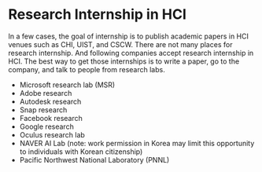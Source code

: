 # Research Internship in HCI

In a few cases, the goal of internship is to publish academic papers in HCI venues such as CHI, UIST, and CSCW. There are not many places for research internship. And following companies accept research internship in HCI. The best way to get those internships is to write a paper, go to the company, and talk to people from research labs.

- Microsoft research lab (MSR)
- Adobe research
- Autodesk research
- Snap research
- Facebook research
- Google research
- Oculus research lab
- NAVER AI Lab (note: work permission in Korea may limit this opportunity to individuals with Korean citizenship)
- Pacific Northwest National Laboratory (PNNL)